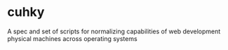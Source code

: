 # cuhky
A spec and set of scripts for normalizing capabilities of web development physical machines across operating systems
